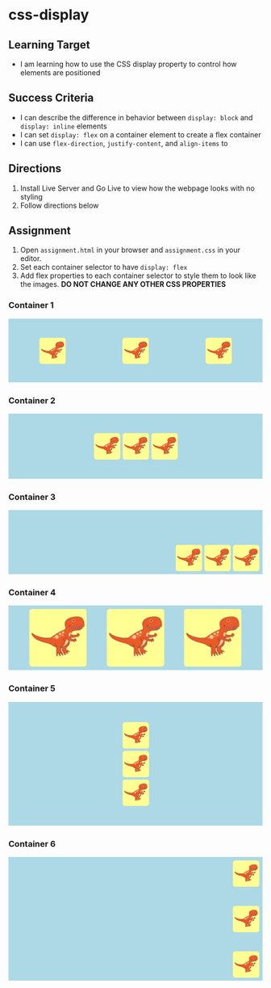 # css-display

## Learning Target
- I am learning how to use the CSS display property to control how elements are positioned

## Success Criteria
- I can describe the difference in behavior between ```display: block``` and ```display: inline``` elements
- I can set ```display: flex``` on a container element to create a flex container
- I can use ```flex-direction```, ```justify-content```, and ```align-items``` to 


## Directions
1. Install Live Server and Go Live to view how the webpage looks with no styling
2. Follow directions below

## Assignment
1. Open ```assignment.html``` in your browser and ```assignment.css``` in your editor.
2. Set each container selector to have ```display: flex```
3. Add flex properties to each container selector to style them to look like the images. **DO NOT CHANGE ANY OTHER CSS PROPERTIES**

### Container 1
![](assets/container1.png)

### Container 2
![](assets/container2.png)

### Container 3
![](assets/container3.png)

### Container 4
![](assets/container4.png)

### Container 5
![](assets/container5.png)

### Container 6
![](assets/container6.png)
